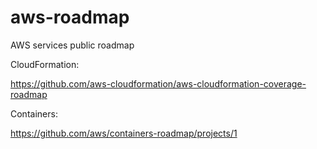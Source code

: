 # aws-roadmap
AWS services public roadmap

CloudFormation:

https://github.com/aws-cloudformation/aws-cloudformation-coverage-roadmap

Containers:

https://github.com/aws/containers-roadmap/projects/1
